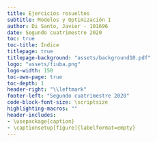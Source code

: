 ```yaml
---
title: Ejercicios resueltos
subtitle: Modelos y Optimización I
author: Di Santo, Javier - 101696
date: Segundo cuatrimestre 2020
toc: true
toc-title: Índice
titlepage: true
titlepage-background: "assets/background10.pdf"
logo: "assets/fiuba.png"
logo-width: 150
toc-own-page: true
toc-depth: 1
header-right: "\\leftmark"
footer-left: "Segundo cuatrimestre 2020"
code-block-font-size: \scriptsize
highlighting-macros: ""
header-includes:
- \usepackage{caption}
- \captionsetup[figure]{labelformat=empty}
---
```

<!--
# Prefacio

Este es todo el conjunto de ejercicios que resolví para la materia Modelos y Optimización I.

**Lo que estás leyendo se juntó el día _${DATE}_, y el commit correspondiente es `${COMMIT}`.**

Algunos ejercicios tienen una sección _"Correcciones"_, que son retroalimentaciones por parte del equipo docente del curso de los sábados (Colombo). Estas correcciones suelen estar completas con comentarios sobre cada sección del ejercicio, por lo que recomiendo leerlas por si hay algún error o si faltan aclarar detalles.

Por si hay algo que quieras agregar, el link al respositorio es <https://github.com/JDSanto/modelos-resueltos> (solo para el contenido de la materia, porque ya sé que los scripts y makefile están tenebrosos).

Está lindo el template, ¿no? Fue el primero que apareció cuando busqué `"pandoc latex template"`. Se llama _Eisvogel_ y acá está su repositorio: <https://github.com/Wandmalfarbe/pandoc-latex-template>

\pagebreak-->
